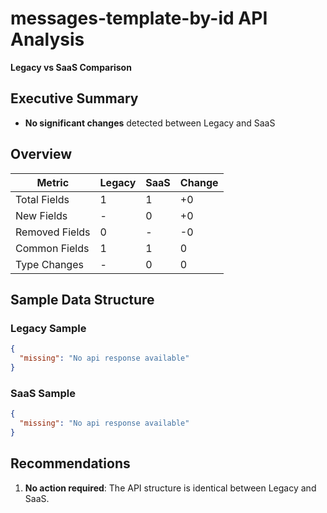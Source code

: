 # messages-template-by-id API Analysis
**Legacy vs SaaS Comparison**

## Executive Summary

- **No significant changes** detected between Legacy and SaaS

## Overview
| Metric | Legacy | SaaS | Change |
|--------|--------|------|--------|
| Total Fields | 1 | 1 | +0 |
| New Fields | - | 0 | +0 |
| Removed Fields | 0 | - | -0 |
| Common Fields | 1 | 1 | 0 |
| Type Changes | - | 0 | 0 |

## Sample Data Structure

### Legacy Sample
```json
{
  "missing": "No api response available"
}
```

### SaaS Sample
```json
{
  "missing": "No api response available"
}
```

## Recommendations

1. **No action required**: The API structure is identical between Legacy and SaaS.
